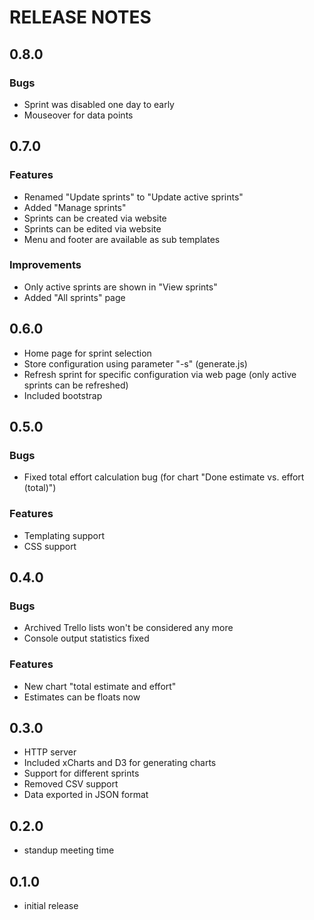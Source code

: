 # RELEASE NOTES

## 0.8.0

### Bugs

* Sprint was disabled one day to early
* Mouseover for data points

## 0.7.0

### Features

* Renamed "Update sprints" to "Update active sprints"
* Added "Manage sprints"
* Sprints can be created via website
* Sprints can be edited via website
* Menu and footer are available as sub templates

### Improvements

* Only active sprints are shown in "View sprints"
* Added "All sprints" page

## 0.6.0

* Home page for sprint selection
* Store configuration using parameter "-s" (generate.js)
* Refresh sprint for specific configuration via web page (only active sprints can be refreshed)
* Included bootstrap

## 0.5.0

### Bugs

* Fixed total effort calculation bug (for chart "Done estimate vs. effort (total)")

### Features

* Templating support
* CSS support

## 0.4.0

### Bugs

* Archived Trello lists won't be considered any more
* Console output statistics fixed

### Features

* New chart "total estimate and effort"
* Estimates can be floats now

## 0.3.0

* HTTP server
* Included xCharts and D3 for generating charts
* Support for different sprints
* Removed CSV support
* Data exported in JSON format

## 0.2.0

* standup meeting time

## 0.1.0

* initial release